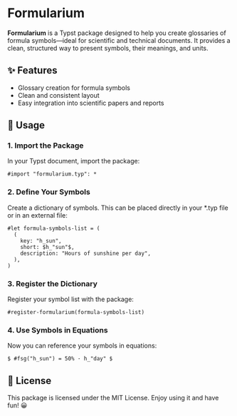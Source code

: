 # Formularium

**Formularium** is a Typst package designed to help you create glossaries of formula symbols—ideal for scientific and technical documents. It provides a clean, structured way to present symbols, their meanings, and units.

## ✨ Features

- Glossary creation for formula symbols  
- Clean and consistent layout  
- Easy integration into scientific papers and reports  

## 🚀 Usage

### 1. Import the Package

In your Typst document, import the package:

```typ
#import "formularium.typ": *
```

### 2. Define Your Symbols
Create a dictionary of symbols. This can be placed directly in your *.typ file or in an external file:

```typ
#let formula-symbols-list = (
  (
    key: "h_sun",
    short: $h_"sun"$,
    description: "Hours of sunshine per day",
  ),
)
```

### 3. Register the Dictionary
Register your symbol list with the package:

```typ
#register-formularium(formula-symbols-list)
```

### 4. Use Symbols in Equations
Now you can reference your symbols in equations:

```typ
$ #fsg("h_sun") = 50% · h_"day" $
```

## 📄 License
This package is licensed under the MIT License.
Enjoy using it and have fun! 😀

